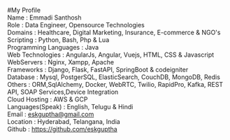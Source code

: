 #My Profile\
Name	                : Emmadi Santhosh\
Role                  : Data Engineer, Opensource Technologies\
Domains               : Healthcare, Digital Marketing, Insurance, E-commerce & NGO's\
Scripting             : Python, Bash, Php & Lua\
Programming Languages : Java\
Web Technologies      : AngularJs, Angular, Vuejs, HTML, CSS & Javascript\
WebServers            : Nginx, Xampp, Apache\
Frameworks            : Django, Flask, FastAPI, SpringBoot & codeigniter\
Database              : Mysql, PostgerSQL, ElasticSearch, CouchDB, MongoDB, Redis\
Others                : ORM,SqlAlchemy, Docker, WebRTC, Twilio, RapidPro, Kafka, REST API, SOAP Services,Device Integration\
Cloud Hosting         : AWS & GCP\
Languages(Speak)      : English, Telugu & Hindi\
Email	                : eskguptha@gmail.com\
Location              : Hyderabad, Telangana, India\
Github	              : https://github.com/eskguptha
